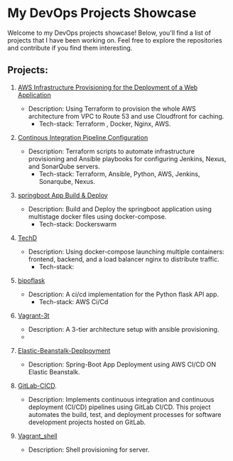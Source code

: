 # My DevOps Projects Showcase

Welcome to my DevOps projects showcase! Below, you'll find a list of projects that I have been working on. Feel free to explore the repositories and contribute if you find them interesting.

## Projects:
1. [AWS Infrastructure Provisioning for the Deployment of a Web Application](https://github.com/ashnike/AWS_terra.git)
   - Description: Using Terraform to provision the whole AWS architecture from VPC to Route 53 and use Cloudfront for caching.
     - Tech-stack: Terraform , Docker, Nginx, AWS.
     
2. [Continous Integration Pipeline Configuration](https://github.com/ashnike/ci_conf)
   - Description: Terraform scripts to automate infrastructure provisioning and Ansible playbooks for configuring Jenkins, Nexus, and SonarQube servers.
     - Tech-stack: Terraform, Ansible, Python, AWS, Jenkins, Sonarqube, Nexus.
       
3. [springboot App Build & Deploy](https://github.com/ashnike/spring_compose.git)
   - Description: Build and Deploy the springboot application using multistage docker files using docker-compose.
     - Tech-stack: Dockerswarm

4. [TechD](https://github.com/ashnike/TechD)
   - Description: Using docker-compose launching multiple containers: frontend, backend, and a load balancer nginx to distribute traffic.
     - Tech-stack:
  
5. [bipoflask](https://github.com/ashnike/bipoflask)
   - Description: A ci/cd implementation for the Python flask API app.
     - Tech-stack: AWS Ci/Cd

6. [Vagrant-3t](https://github.com/ashnike/Vagrant-3t)
   - Description: A 3-tier architecture setup with ansible provisioning.
   - 
7. [Elastic-Beanstalk-Deplpoyment](https://github.com/ashnike/java-app-elastic_beanstalk.git)
   - Description: Spring-Boot App Deployment using AWS CI/CD ON Elastic Beanstalk.

8. [GitLab-CICD](https://gitlab.com/ashnike/demo_cicd_docker).
   - Description: Implements continuous integration and continuous deployment (CI/CD) pipelines using GitLab CI/CD. This project automates the build, test, and deployment processes for
     software development projects hosted on GitLab.
     
9. [Vagrant_shell](https://github.com/ashnike/vagrant_shell)
   - Description: Shell provisioning for server.
